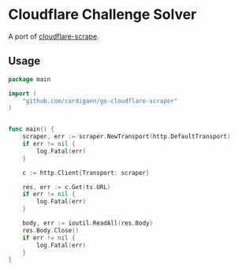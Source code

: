 Cloudflare Challenge Solver
===========================

A port of [cloudflare-scrape](https://github.com/Anorov/cloudflare-scrape).

Usage
-----

```go
package main

import (
    "github.com/cardigann/go-cloudflare-scraper"
)


func main() {
	scraper, err := scraper.NewTransport(http.DefaultTransport)
	if err != nil {
		log.Fatal(err)
	}

	c := http.Client{Transport: scraper}

	res, err := c.Get(ts.URL)
	if err != nil {
		log.Fatal(err)
	}

	body, err := ioutil.ReadAll(res.Body)
	res.Body.Close()
	if err != nil {
		log.Fatal(err)
	}
}

